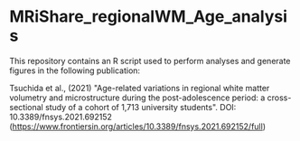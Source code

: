 # MRiShare_regionalWM_Age_analysis

This repository contains an R script used to perform analyses and generate figures in the following publication:

Tsuchida et al., (2021) "Age-related variations in regional white matter volumetry and microstructure during the post-adolescence period: a cross-sectional study of a cohort of 1,713 university students". DOI: 10.3389/fnsys.2021.692152 (https://www.frontiersin.org/articles/10.3389/fnsys.2021.692152/full)


